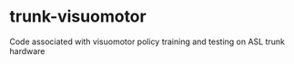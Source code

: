 # trunk-visuomotor
Code associated with visuomotor policy training and testing on ASL trunk hardware
